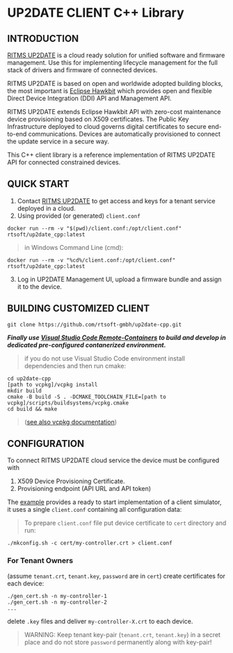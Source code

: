 # UP2DATE CLIENT C++ Library

## INTRODUCTION

[RITMS UP2DATE](https://ritms.online) is a cloud ready solution for unified software and firmware management. Use this for implementing lifecycle management for the full stack of drivers and firmware of connected devices.

RITMS UP2DATE is based on open and worldwide adopted building blocks, the most important is [Eclipse Hawkbit](https://www.eclipse.org/ddi/) which provides open and flexible Direct Device Integration (DDI) API and Management API.

RITMS UP2DATE extends Eclipse Hawkbit API with zero-cost maintenance device provisioning based on X509 certificates. The Public Key Infrastructure deployed to cloud governs digital certificates to secure end-to-end communications. Devices are automatically provisioned to connect the update service in a secure way.

This C++ client library is a reference implementation of RITMS UP2DATE API for connected constrained devices.

## QUICK START

1. Contact [RITMS UP2DATE](https://ritms.online) to get access and keys for a tenant service deployed in a cloud.
2. Using provided (or generated) `client.conf`
```shell   
docker run --rm -v "$(pwd)/client.conf:/opt/client.conf" rtsoft/up2date_cpp:latest
```
> in Windows Command Line (cmd):
```shell   
docker run --rm -v "%cd%/client.conf:/opt/client.conf" rtsoft/up2date_cpp:latest
```

3. Log in UP2DATE Management UI, upload a firmware bundle and assign it to the device. 

## BUILDING CUSTOMIZED CLIENT

```shell   
git clone https://github.com/rtsoft-gmbh/up2date-cpp.git
```

***Finally use [Visual Studio Code Remote-Containers](README-vscode.md) to build and develop in dedicated pre-configured contanerized environment.*** 

> if you do not use Visual Studio Code environment install dependencies and then run cmake:

```shell 
cd up2date-cpp 
[path to vcpkg]/vcpkg install
mkdir build
cmake -B build -S . -DCMAKE_TOOLCHAIN_FILE=[path to vcpkg]/scripts/buildsystems/vcpkg.cmake
cd build && make
```
> ([see also vcpkg documentation](https://github.com/microsoft/vcpkg#getting-started))

## CONFIGURATION

To connect RITMS UP2DATE cloud service the device must be configured with
1. X509 Device Provisioning Certificate.
2. Provisioning endpoint (API URL and API token)

The [example](example/README.md) provides a ready to start implementation of a client simulator, it uses a single `client.conf` containing all configuration data:

> To prepare `client.conf` file put device certificate to `cert` directory and run:
```shell
./mkconfig.sh -c cert/my-controller.crt > client.conf
```

### For Tenant Owners
(assume `tenant.crt`, `tenant.key`, `password` are in `cert`) create certificates for each device:
```shell   
./gen_cert.sh -n my-controller-1
./gen_cert.sh -n my-controller-2
...
```   

delete `.key` files and deliver `my-controller-X.crt` to each device.

 > WARNING: Keep tenant key-pair (`tenant.crt`, `tenant.key`) in a secret place and do not store `password` permanently along with key-pair!

